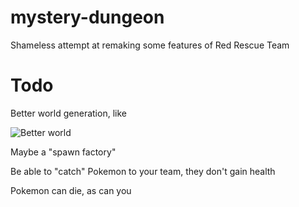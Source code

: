 # mystery-dungeon
Shameless attempt at remaking some features of Red Rescue Team

# Todo

Better world generation, like

![Better world](http://www.spriters-resource.com/resources/sheets/5/5404.png)

Maybe a "spawn factory"

Be able to "catch" Pokemon to your team, they don't gain health

Pokemon can die, as can you